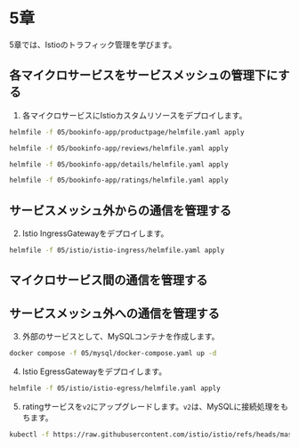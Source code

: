 # 5章

5章では、Istioのトラフィック管理を学びます。

## 各マイクロサービスをサービスメッシュの管理下にする

1. 各マイクロサービスにIstioカスタムリソースをデプロイします。

```bash
helmfile -f 05/bookinfo-app/productpage/helmfile.yaml apply

helmfile -f 05/bookinfo-app/reviews/helmfile.yaml apply

helmfile -f 05/bookinfo-app/details/helmfile.yaml apply

helmfile -f 05/bookinfo-app/ratings/helmfile.yaml apply
```

## サービスメッシュ外からの通信を管理する

2. Istio IngressGatewayをデプロイします。

```bash
helmfile -f 05/istio/istio-ingress/helmfile.yaml apply
```

## マイクロサービス間の通信を管理する

## サービスメッシュ外への通信を管理する

3. 外部のサービスとして、MySQLコンテナを作成します。

```bash
docker compose -f 05/mysql/docker-compose.yaml up -d
```

4. Istio EgressGatewayをデプロイします。

```bash
helmfile -f 05/istio/istio-egress/helmfile.yaml apply
```

5. ratingサービスを`v2`にアップグレードします。`v2`は、MySQLに接続処理をもちます。

```bash
kubectl -f https://raw.githubusercontent.com/istio/istio/refs/heads/master/samples/bookinfo/platform/kube/bookinfo-ratings-v2-mysql.yaml apply
```
